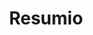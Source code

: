 ---
title: Resumio
description: A simple copy paste tool for resume information.  The tool helps users quickly fill out repetative online job applications
github: https://github.com/trevordanahy/Resumio
projectLink: https://github.com/trevordanahy
projectImg: ../../img/laptop.jpg
stack: Python FastAPI JS React Styled-Components
---